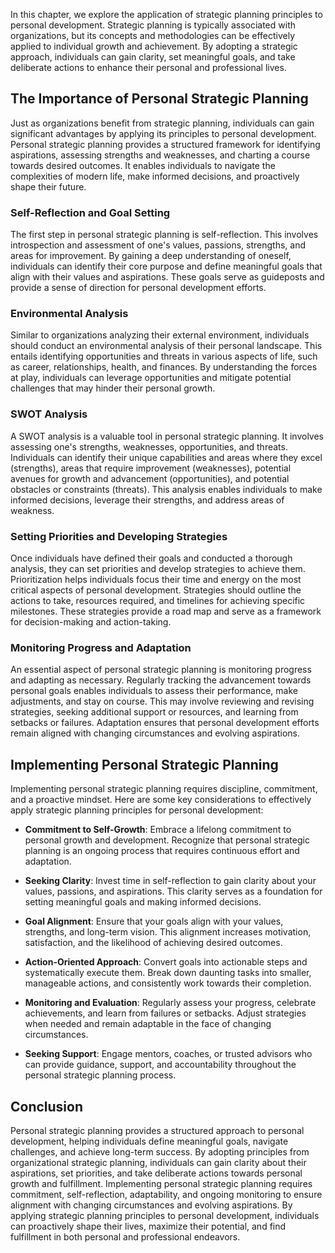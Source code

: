 
In this chapter, we explore the application of strategic planning principles to personal development. Strategic planning is typically associated with organizations, but its concepts and methodologies can be effectively applied to individual growth and achievement. By adopting a strategic approach, individuals can gain clarity, set meaningful goals, and take deliberate actions to enhance their personal and professional lives.

The Importance of Personal Strategic Planning
---------------------------------------------

Just as organizations benefit from strategic planning, individuals can gain significant advantages by applying its principles to personal development. Personal strategic planning provides a structured framework for identifying aspirations, assessing strengths and weaknesses, and charting a course towards desired outcomes. It enables individuals to navigate the complexities of modern life, make informed decisions, and proactively shape their future.

### Self-Reflection and Goal Setting

The first step in personal strategic planning is self-reflection. This involves introspection and assessment of one's values, passions, strengths, and areas for improvement. By gaining a deep understanding of oneself, individuals can identify their core purpose and define meaningful goals that align with their values and aspirations. These goals serve as guideposts and provide a sense of direction for personal development efforts.

### Environmental Analysis

Similar to organizations analyzing their external environment, individuals should conduct an environmental analysis of their personal landscape. This entails identifying opportunities and threats in various aspects of life, such as career, relationships, health, and finances. By understanding the forces at play, individuals can leverage opportunities and mitigate potential challenges that may hinder their personal growth.

### SWOT Analysis

A SWOT analysis is a valuable tool in personal strategic planning. It involves assessing one's strengths, weaknesses, opportunities, and threats. Individuals can identify their unique capabilities and areas where they excel (strengths), areas that require improvement (weaknesses), potential avenues for growth and advancement (opportunities), and potential obstacles or constraints (threats). This analysis enables individuals to make informed decisions, leverage their strengths, and address areas of weakness.

### Setting Priorities and Developing Strategies

Once individuals have defined their goals and conducted a thorough analysis, they can set priorities and develop strategies to achieve them. Prioritization helps individuals focus their time and energy on the most critical aspects of personal development. Strategies should outline the actions to take, resources required, and timelines for achieving specific milestones. These strategies provide a road map and serve as a framework for decision-making and action-taking.

### Monitoring Progress and Adaptation

An essential aspect of personal strategic planning is monitoring progress and adapting as necessary. Regularly tracking the advancement towards personal goals enables individuals to assess their performance, make adjustments, and stay on course. This may involve reviewing and revising strategies, seeking additional support or resources, and learning from setbacks or failures. Adaptation ensures that personal development efforts remain aligned with changing circumstances and evolving aspirations.

Implementing Personal Strategic Planning
----------------------------------------

Implementing personal strategic planning requires discipline, commitment, and a proactive mindset. Here are some key considerations to effectively apply strategic planning principles for personal development:

* **Commitment to Self-Growth**: Embrace a lifelong commitment to personal growth and development. Recognize that personal strategic planning is an ongoing process that requires continuous effort and adaptation.

* **Seeking Clarity**: Invest time in self-reflection to gain clarity about your values, passions, and aspirations. This clarity serves as a foundation for setting meaningful goals and making informed decisions.

* **Goal Alignment**: Ensure that your goals align with your values, strengths, and long-term vision. This alignment increases motivation, satisfaction, and the likelihood of achieving desired outcomes.

* **Action-Oriented Approach**: Convert goals into actionable steps and systematically execute them. Break down daunting tasks into smaller, manageable actions, and consistently work towards their completion.

* **Monitoring and Evaluation**: Regularly assess your progress, celebrate achievements, and learn from failures or setbacks. Adjust strategies when needed and remain adaptable in the face of changing circumstances.

* **Seeking Support**: Engage mentors, coaches, or trusted advisors who can provide guidance, support, and accountability throughout the personal strategic planning process.

Conclusion
----------

Personal strategic planning provides a structured approach to personal development, helping individuals define meaningful goals, navigate challenges, and achieve long-term success. By adopting principles from organizational strategic planning, individuals can gain clarity about their aspirations, set priorities, and take deliberate actions towards personal growth and fulfillment. Implementing personal strategic planning requires commitment, self-reflection, adaptability, and ongoing monitoring to ensure alignment with changing circumstances and evolving aspirations. By applying strategic planning principles to personal development, individuals can proactively shape their lives, maximize their potential, and find fulfillment in both personal and professional endeavors.
